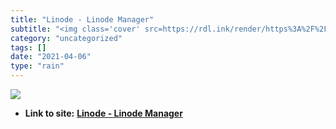 ```yaml
---
title: "Linode - Linode Manager"
subtitle: "<img class='cover' src=https://rdl.ink/render/https%3A%2F%2Fmanager.linode.com%2Flinodes>"
category: "uncategorized"
tags: []
date: "2021-04-06"
type: "rain"
---
```

<img class="cover" src=https://rdl.ink/render/https%3A%2F%2Fmanager.linode.com%2Flinodes>


* **Link to site:** **[Linode - Linode Manager](https://manager.linode.com/linodes)**